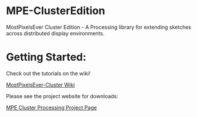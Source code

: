 MPE-ClusterEdition
==================

MostPixelsEver Cluster Edition - A Processing library for extending sketches across distributed display environments.

# Getting Started:

Check out the tutorials on the wiki!

[MostPixelsEver-Cluster Wiki](https://github.com/bmwesting/MPE-ClusterEdition/wiki/MostPixelsEver-HowTo)

Please see the project website for downloads: 

[MPE Cluster Processing Project Page](http://www.tacc.utexas.edu/tacc-software/mostpixelsever)